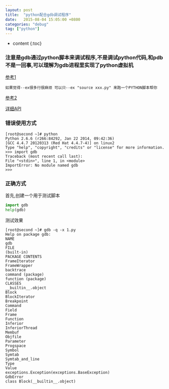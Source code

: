 ```yaml
---
layout: post
title:  "python配合gdb调试程序"
date:   2015-08-04 15:05:00 +0800
categories: "debug"
tag: ["python"]
---
```


* content
{:toc}



### 注意是gdb通过python脚本来调试程序,不是调试python代码,和pdb不是一回事,可以理解为gdb进程里实现了python虚拟机


[参考1](http://segmentfault.com/q/1010000000154532)

    如果觉得--ex很多行很麻烦 可以只--ex "source xxx.py" 来跑一个PYTHON脚本帮你


[参考2](http://stackoverflow.com/questions/4792483/how-to-import-gdb-in-python)

[详细API](https://sourceware.org/gdb/current/onlinedocs/gdb/Python-API.html#Python-API)


### 错误使用方式

    [root@second ~]# python
    Python 2.6.6 (r266:84292, Jan 22 2014, 09:42:36)
    [GCC 4.4.7 20120313 (Red Hat 4.4.7-4)] on linux2
    Type "help", "copyright", "credits" or "license" for more information.
    >>> import gdb
    Traceback (most recent call last):
    File "<stdin>", line 1, in <module>
    ImportError: No module named gdb
    >>>


### 正确方式

首先,创建一个用于测试脚本

```python
import gdb
help(gdb)
```

测试效果

    [root@second ~]# gdb -q -x 1.py
    Help on package gdb:
    NAME
    gdb
    FILE
    (built-in)
    PACKAGE CONTENTS
    FrameIterator
    FrameWrapper
    backtrace
    command (package)
    function (package)
    CLASSES
    __builtin__.object
    Block
    BlockIterator
    Breakpoint
    Command
    Field
    Frame
    Function
    Inferior
    InferiorThread
    Membuf
    Objfile
    Parameter
    Progspace
    Symbol
    Symtab
    Symtab_and_line
    Type
    Value
    exceptions.Exception(exceptions.BaseException)
    GdbError
    class Block(__builtin__.object)
